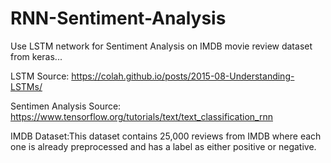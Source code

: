 # RNN-Sentiment-Analysis
Use LSTM network for Sentiment Analysis on IMDB movie review dataset from keras...

LSTM Source:  https://colah.github.io/posts/2015-08-Understanding-LSTMs/

Sentimen Analysis Source: https://www.tensorflow.org/tutorials/text/text_classification_rnn

IMDB Dataset:This dataset contains 25,000 reviews from IMDB where each one is already preprocessed and has a label as either positive or negative.

